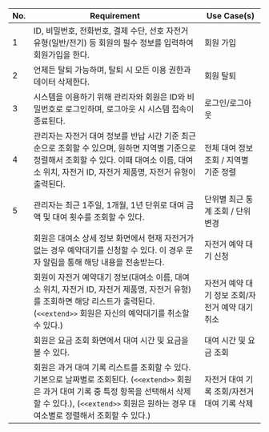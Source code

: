 | No. | Requirement                                                                                                                                                                                              | Use Case(s)                                      |
| --- | -------------------------------------------------------------------------------------------------------------------------------------------------------------------------------------------------------- | ------------------------------------------------ |
| 1   | ID, 비밀번호, 전화번호, 결제 수단, 선호 자전거 유형(일반/전기) 등 회원의 필수 정보를 입력하여 회원가입을 한다.                                                                                           | 회원 가입                                        |
| 2   | 언제든 탈퇴 가능하며, 탈퇴 시 모든 이용 권한과 데이터 삭제한다.                                                                                                                                          | 회원 탈퇴                                        |
| 3   | 시스템을 이용하기 위해 관리자와 회원은 ID와 비밀번호로 로그인하며, 로그아웃 시 시스템 접속이 종료된다.                                                                                                   | 로그인/로그아웃                                  |
| 4   | 관리자는 자전거 대여 정보를 반납 시간 기준 최근순으로 조회할 수 있으며, 원하면 지역별 기준으로 정렬해서 조회할 수 있다. 이때 대여소 이름, 대여소 위치, 자전거 ID, 자전거 제품명, 자전거 유형이 출력된다. | 전체 대여 정보 조회 / 지역별 기준 정렬           |
| 5   | 관리자는 최근 1주일, 1개월, 1년 단위로 대여 금액 및 대여 횟수를 조회할 수 있다.                                                                                                                          | 단위별 최근 통계 조회 / 단위 변경                |
|     | 회원은 대여소 상세 정보 화면에서 현재 자전거가 없는 경우 예약대기를 신청할 수 있다. 이 경우 문자 알림을 통해 해당 내용을 전송받는다.                                                                     | 자전거 예약 대기 신청                            |
|     | 회원이 자전거 예약대기 정보(대여소 이름, 대여소 위치, 자전거 ID, 자전거 제품명, 자전거 유형)를 조회하면 해당 리스트가 출력된다. (`<<extend>>` 회원은 자신의 예약대기를 취소할 수 있다.)                  | 자전거 예약 대기 정보 조회/자전거 예약 대기 취소 |
|     | 회원은 요금 조회 화면에서 대여 시간 및 요금을 볼 수 있다.                                                                                                                                                | 대여 시간 및 요금 조회                           |
|     | 회원은 과거 대여 기록 리스트를 조회할 수 있다. 기본으로 날짜별로 조회된다. (`<<extend>>` 회원은 과거 대여 기록 중 특정 항목을 선택해서 삭제할 수 있다.), (`<<extend>>` 회원은 원하는 경우 대여소별로 정렬해서 조회할 수 있다.)   | 자전거 대여 기록 조회/자전거 대여 기록 삭제      |
